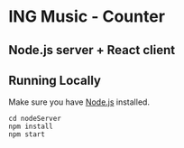 # ING Music - Counter
## Node.js server + React client

## Running Locally

Make sure you have [Node.js](http://nodejs.org/) installed.

```
cd nodeServer
npm install
npm start
```
